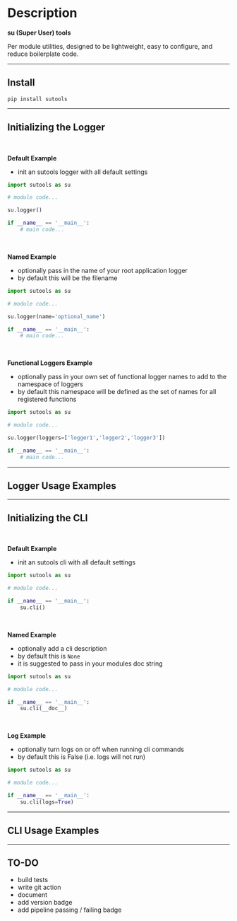 # Description
**su (Super User) tools**

Per module utilities, designed to be lightweight, easy to configure, and reduce boilerplate code.

***

## Install
```
pip install sutools
```
***

## Initializing the Logger

</br>

**Default Example**
* init an sutools logger with all default settings
```python
import sutools as su

# module code...

su.logger()

if __name__ == '__main__':
    # main code...
```

</br>

**Named Example**
* optionally pass in the name of your root application logger
* by default this will be the filename
```python
import sutools as su

# module code...

su.logger(name='optional_name')

if __name__ == '__main__':
    # main code...
```

</br>

**Functional Loggers Example**
* optionally pass in your own set of functional logger names to add to the namespace of loggers
* by default this namespace will be defined as the set of names for all registered functions
```python
import sutools as su

# module code...

su.logger(loggers=['logger1','logger2','logger3'])

if __name__ == '__main__':
    # main code...
```

***

## Logger Usage Examples

***

## Initializing the CLI

</br>

**Default Example**
* init an sutools cli with all default settings
```python
import sutools as su

# module code...

if __name__ == '__main__':
    su.cli()
```

</br>

**Named Example**
* optionally add a cli description 
* by default this is `None`
* it is suggested to pass in your modules doc string
```python
import sutools as su

# module code...

if __name__ == '__main__':
    su.cli(__doc__)
```

</br>

**Log Example**
* optionally turn logs on or off when running cli commands
* by default this is False (i.e. logs will not run)
```python
import sutools as su

# module code...

if __name__ == '__main__':
    su.cli(logs=True)
```

***

## CLI Usage Examples

***

## TO-DO
* build tests
* write git action
* document
* add version badge
* add pipeline passing / failing badge